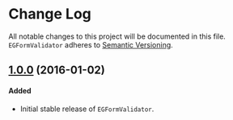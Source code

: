 # Change Log

All notable changes to this project will be documented in this file.
`EGFormValidator` adheres to [Semantic Versioning](http://semver.org/).

## [1.0.0](https://github.com/alusev/EGFormValidator/releases/1.0.0) (2016-01-02)

#### Added
- Initial stable release of `EGFormValidator`.
